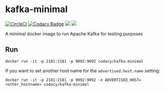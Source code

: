 # kafka-minimal
[![CircleCI](https://circleci.com/gh/codacy/kafka-minimal.svg?style=svg)](https://circleci.com/gh/codacy/kafka-minimal)
[![Codacy Badge](https://api.codacy.com/project/badge/Grade/11f09c91c28644718046c41164e56b0d)](https://www.codacy.com/app/Codacy/kafka-minimal?utm_source=github.com&amp;utm_medium=referral&amp;utm_content=codacy/kafka-minimal&amp;utm_campaign=Badge_Grade)
[![](https://images.microbadger.com/badges/image/codacy/kafka-minimal.svg)](https://microbadger.com/images/codacy/kafka-minimal "Get your own image badge on microbadger.com")
[![](https://images.microbadger.com/badges/version/codacy/kafka-minimal.svg)](https://microbadger.com/images/codacy/kafka-minimal "Get your own version badge on microbadger.com")

A minimal docker image to run Apache Kafka for testing purposes

## Run

`docker run -it -p 2181:2181 -p 9092:9092 codacy/kafka-minimal`

If you want to set another host name for the `advertised.host.name` setting:

`docker run -it -p 2181:2181 -p 9092:9092 -e ADVERTISED_HOST=<other_hostname> codacy/kafka-minimal`
